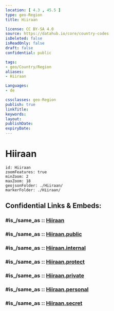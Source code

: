 ```yaml
---
location: [ 4.3 , 45.5 ] 
type: geo-Region
title: Hiiraan

license: CC BY-SA 4.0
source: https://datahub.io/core/country-codes
isDeleted: false
isReadOnly: false
draft: false
confidential: public

tags:
- geo/Country/Region
aliases:
- Hiiraan

Languages:
- de

cssclasses: geo-Region
publish: true
linkTitle: 
keywords: 
layout: 
publishDate: 
expiryDate: 
---
```


# Hiiraan

```leaflet
id: Hiiraan
zoomFeatures: true 
minZoom: 2 
maxZoom: 18
geojsonFolder: ./Hiiraan/
markerFolder: ./Hiiraan/
```


## Confidential Links & Embeds: 

### #is_/same_as :: [Hiiraan](/_Standards/Earth/Continent/Africa/Africa~East/Somalia/Regions~Somalia/Hiiraan.md) 

### #is_/same_as :: [Hiiraan.public](/_public/Earth/Continent/Africa/Africa~East/Somalia/Regions~Somalia/Hiiraan.public.md) 

### #is_/same_as :: [Hiiraan.internal](/_internal/Earth/Continent/Africa/Africa~East/Somalia/Regions~Somalia/Hiiraan.internal.md) 

### #is_/same_as :: [Hiiraan.protect](/_protect/Earth/Continent/Africa/Africa~East/Somalia/Regions~Somalia/Hiiraan.protect.md) 

### #is_/same_as :: [Hiiraan.private](/_private/Earth/Continent/Africa/Africa~East/Somalia/Regions~Somalia/Hiiraan.private.md) 

### #is_/same_as :: [Hiiraan.personal](/_personal/Earth/Continent/Africa/Africa~East/Somalia/Regions~Somalia/Hiiraan.personal.md) 

### #is_/same_as :: [Hiiraan.secret](/_secret/Earth/Continent/Africa/Africa~East/Somalia/Regions~Somalia/Hiiraan.secret.md)

